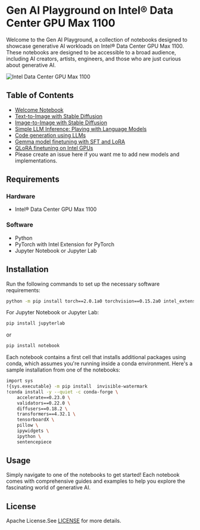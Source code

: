 # Gen AI Playground on Intel® Data Center GPU Max 1100

Welcome to the Gen AI Playground, a collection of notebooks designed to showcase generative AI workloads on Intel® Data Center GPU Max 1100. These notebooks are designed to be accessible to a broad audience, including AI creators, artists, engineers, and those who are just curious about generative AI.

![Intel Data Center GPU Max 1100](https://intelcorp.scene7.com/is/image/intelcorp/data-center-gpu-max-badge?$64.64$&fmt=png-alpha)

## Table of Contents

- [Welcome Notebook](./welcome.ipynb)
- [Text-to-Image with Stable Diffusion](./text_to_image.ipynb)
- [Image-to-Image with Stable Diffusion](./image_to_image.ipynb)
- [Simple LLM Inference: Playing with Language Models](./simple_llm_inference.ipynb)
- [Code generation using LLMs](./optimize_code_generation_with_llms.ipynb)
- [Gemma model finetuning with SFT and LoRA](./gemma_xpu_finetuning.ipynb)
- [QLoRA finetuning on Intel GPUs](./qlora_finetuning.py)
- Please create an issue here if you want me to add new models and implementations.

## Requirements

### Hardware
- Intel® Data Center GPU Max 1100

### Software
- Python
- PyTorch with Intel Extension for PyTorch
- Jupyter Notebook or Jupyter Lab

## Installation

Run the following commands to set up the necessary software requirements:

```bash
python -m pip install torch==2.0.1a0 torchvision==0.15.2a0 intel_extension_for_pytorch==2.0.110+xpu -f https://developer.intel.com/ipex-whl-stable-xpu
```
For Jupyter Notebook or Jupyter Lab:

```bash
pip install jupyterlab
```

or

```bash
pip install notebook
```

Each notebook contains a first cell that installs additional packages using conda, which assumes you're running inside a conda environment. Here's a sample installation from one of the notebooks:

```bash
import sys
!{sys.executable} -m pip install  invisible-watermark
!conda install -y --quiet -c conda-forge \
    accelerate==0.23.0 \
    validators==0.22.0 \
    diffusers==0.18.2 \
    transformers==4.32.1 \
    tensorboardX \
    pillow \
    ipywidgets \
    ipython \
    sentencepiece
```

## Usage

Simply navigate to one of the notebooks to get started! Each notebook comes with comprehensive guides and examples to help you explore the fascinating world of generative AI.

## License

Apache License.See [LICENSE](./LICENSE) for more details.
